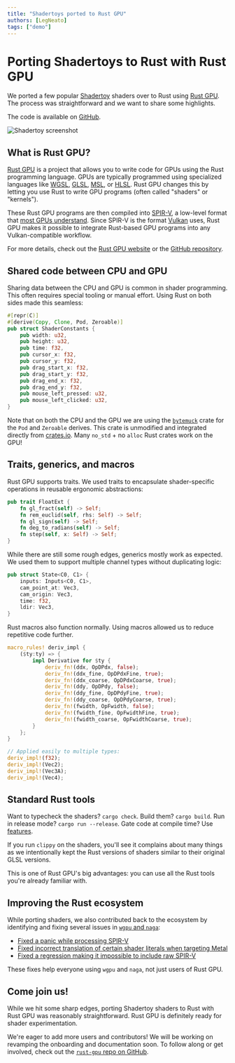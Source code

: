 ```yaml
---
title: "Shadertoys ported to Rust GPU"
authors: [LegNeato]
tags: ["demo"]
---
```


# Porting Shadertoys to Rust with Rust GPU

We ported a few popular [Shadertoy](https://www.shadertoy.com/) shaders over to Rust
using [Rust GPU](https://github.com/Rust-GPU/rust-gpu/). The process was straightforward
and we want to share some highlights.

<!-- truncate -->

The code is available on [GitHub](https://github.com/Rust-GPU/rust-gpu-shadertoys).

![Shadertoy screenshot](/img/shadertoys.jpg)

## What is Rust GPU?

[Rust GPU](https://rust-gpu.github.io/) is a project that allows you to write code for
GPUs using the Rust programming language. GPUs are typically programmed using
specialized languages like [WGSL](https://www.w3.org/TR/WGSL/),
[GLSL](https://developer.mozilla.org/en-US/docs/Games/Techniques/3D_on_the_web/GLSL_Shaders),
[MSL](https://developer.apple.com/documentation/metal/performing_calculations_on_a_gpu),
or
[HLSL](https://learn.microsoft.com/en-us/windows/win32/direct3dhlsl/dx-graphics-hlsl).
Rust GPU changes this by letting you use Rust to write GPU programs (often called
"shaders" or "kernels").

These Rust GPU programs are then compiled into [SPIR-V](https://www.khronos.org/spir/),
a low-level format that [most GPUs understand](https://vulkan.gpuinfo.org/). Since
SPIR-V is the format [Vulkan](https://www.vulkan.org/) uses, Rust GPU makes it possible
to integrate Rust-based GPU programs into any Vulkan-compatible workflow.

For more details, check out the [Rust GPU website](http://rust-gpu.github.io/) or the
[GitHub repository](https://github.com/rust-gpu/rust-gpu).

## Shared code between CPU and GPU

Sharing data between the CPU and GPU is common in shader programming. This often
requires special tooling or manual effort. Using Rust on both sides made this seamless:

```rust
#[repr(C)]
#[derive(Copy, Clone, Pod, Zeroable)]
pub struct ShaderConstants {
    pub width: u32,
    pub height: u32,
    pub time: f32,
    pub cursor_x: f32,
    pub cursor_y: f32,
    pub drag_start_x: f32,
    pub drag_start_y: f32,
    pub drag_end_x: f32,
    pub drag_end_y: f32,
    pub mouse_left_pressed: u32,
    pub mouse_left_clicked: u32,
}
```

Note that on both the CPU and the GPU we are using the
[`bytemuck`](https://github.com/Lokathor/bytemuck) crate for the `Pod` and `Zeroable`
derives. This crate is unmodified and integrated directly from
[crates.io](https://crates.io/crates/bytemuck). Many `no_std` + no `alloc` Rust crates
work on the GPU!

## Traits, generics, and macros

Rust GPU supports traits. We used traits to encapsulate shader-specific operations in
reusable ergonomic abstractions:

```rust
pub trait FloatExt {
    fn gl_fract(self) -> Self;
    fn rem_euclid(self, rhs: Self) -> Self;
    fn gl_sign(self) -> Self;
    fn deg_to_radians(self) -> Self;
    fn step(self, x: Self) -> Self;
}
```

While there are still some rough edges, generics mostly work as expected. We used them
to support multiple channel types without duplicating logic:

```rust
pub struct State<C0, C1> {
    inputs: Inputs<C0, C1>,
    cam_point_at: Vec3,
    cam_origin: Vec3,
    time: f32,
    ldir: Vec3,
}
```

Rust macros also function normally. Using macros allowed us to reduce repetitive code
further.

```rust
macro_rules! deriv_impl {
    ($ty:ty) => {
        impl Derivative for $ty {
            deriv_fn!(ddx, OpDPdx, false);
            deriv_fn!(ddx_fine, OpDPdxFine, true);
            deriv_fn!(ddx_coarse, OpDPdxCoarse, true);
            deriv_fn!(ddy, OpDPdy, false);
            deriv_fn!(ddy_fine, OpDPdyFine, true);
            deriv_fn!(ddy_coarse, OpDPdyCoarse, true);
            deriv_fn!(fwidth, OpFwidth, false);
            deriv_fn!(fwidth_fine, OpFwidthFine, true);
            deriv_fn!(fwidth_coarse, OpFwidthCoarse, true);
        }
    };
}

// Applied easily to multiple types:
deriv_impl!(f32);
deriv_impl!(Vec2);
deriv_impl!(Vec3A);
deriv_impl!(Vec4);
```

## Standard Rust tools

Want to typecheck the shaders? `cargo check`. Build them? `cargo build`. Run in release
mode? `cargo run --release`. Gate code at compile time? Use
[features](https://doc.rust-lang.org/cargo/reference/features.html).

If you run `clippy` on the shaders, you'll see it complains about many things as we
intentionally kept the Rust versions of shaders similar to their original GLSL versions.

This is one of Rust GPU's big advantages: you can use all the Rust tools you're already
familiar with.

## Improving the Rust ecosystem

While porting shaders, we also contributed back to the ecosystem by identifying and
fixing several issues in [`wgpu` and `naga`](https://github.com/gfx-rs/wgpu):

- [Fixed a panic while processing SPIR-V](https://github.com/gfx-rs/wgpu/pull/7397)
- [Fixed incorrect translation of certain shader literals when targeting
  Metal](https://github.com/gfx-rs/wgpu/pull/7437)
- [Fixed a regression making it impossible to include raw
  SPIR-V](https://github.com/gfx-rs/wgpu/pull/7503)

These fixes help everyone using `wgpu` and `naga`, not just users of Rust GPU.

## Come join us!

While we hit some sharp edges, porting Shadertoy shaders to Rust with Rust GPU was
reasonably straightforward. Rust GPU is definitely ready for shader experimentation.

We're eager to add more users and contributors! We will be working on revamping the
onboarding and documentation soon. To follow along or get involved, check out the
[`rust-gpu` repo on GitHub](https://github.com/rust-gpu/rust-gpu).
